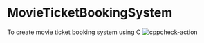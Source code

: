 # MovieTicketBookingSystem
To create movie ticket booking system using C
![cppcheck-action](https://github.com/stepin104679/MovieTicketBookingSystem/workflows/cppcheck-action/badge.svg?branch=main)
